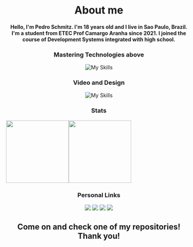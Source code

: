 <div align="center">
  
  # About me 
  <h4>Hello, I'm Pedro Schmitz. I'm 18 years old and I live in Sao Paulo, Brazil.
  <br>
  I'm a student from ETEC Prof Camargo Aranha since 2021. I joined the course of Development Systems integrated with high school.</h4>
  
  ### Mastering Technologies above
  ![My Skills](https://skillicons.dev/icons?i=angular,react,django,ts,mongodb,express,nextjs,postman,prisma,sass)

  ### Video and Design
  ![My Skills](https://skillicons.dev/icons?i=premiere,photoshop,illustrator,figma)

  ### Stats

  <div style="display: flex; align-items: center;" align="center">
    
   <img height="170em"  src="https://github-readme-stats.vercel.app/api?username=schmitz014&show_icons=true&theme=github_dark">
   <img height="170em" src="https://github-readme-stats.vercel.app/api/top-langs/?username=schmitz014&layout=compact&theme=github_dark">
  </div>

  <div style="display: inline">
  
  ### Personal Links
  <a href="https://www.discord.gg/BEjT3P6z"><img src="https://img.shields.io/badge/Discord-%235865F2.svg?style=for-the-badge&logo=discord&logoColor=white"/></a>
  <a href="https://www.instagram.com/livelikeschmitz"><img src="https://img.shields.io/badge/Instagram-E4405F?style=for-the-badge&logo=instagram&logoColor=white"></img></a>
  <a href="https://www.linkedin.com/in/pedro-schmitz-961b7822b/"><img src="https://img.shields.io/badge/LinkedIn-0077B5?style=for-the-badge&logo=linkedin&logoColor=white"></img></a>
  <a href="mailto:pedroschmitz0000@gmail.com"><img src="https://img.shields.io/badge/Gmail-D14836?style=for-the-badge&logo=gmail&logoColor=white">    </img></a>
  </div>

  <h2>Come on and check one of my repositories! Thank you!</h2>
</div>
